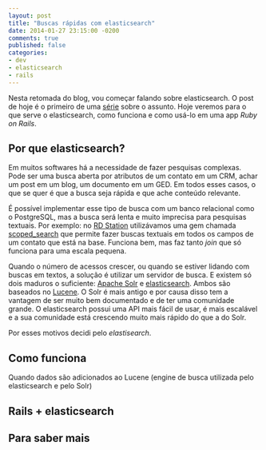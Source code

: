 ```yaml
---
layout: post
title: "Buscas rápidas com elasticsearch"
date: 2014-01-27 23:15:00 -0200
comments: true
published: false
categories:
- dev
- elasticsearch
- rails
---
```


Nesta retomada do blog, vou começar falando sobre elasticsearch. O post de hoje é o primeiro de uma [série][6] sobre o assunto. Hoje veremos para o que serve o elasticsearch, como funciona e como usá-lo em uma app _Ruby on Rails_.

[6]: ../../../../categories/elasticsearch/

## Por que elasticsearch? ##

Em muitos softwares há a necessidade de fazer pesquisas complexas. Pode ser uma busca aberta por atributos de um contato em um CRM, achar um post em um blog, um documento em um GED. Em todos esses casos, o que se quer é que a busca seja rápida e que ache conteúdo relevante.

É possível implementar esse tipo de busca com um banco relacional como o PostgreSQL, mas a busca será lenta e muito imprecisa para pesquisas textuais. Por exemplo: no [RD Station][1] utilizávamos uma gem chamada [scoped_search][2] que permite fazer buscas textuais em todos os campos de um contato que está na base. Funciona bem, mas faz tanto _join_ que só funciona para uma escala pequena.

Quando o número de acessos crescer, ou quando se estiver lidando com buscas em textos, a solução é utilizar um servidor de busca. E existem só dois maduros o suficiente: [Apache Solr][3] e [elasticsearch][4]. Ambos são baseados no [Lucene][5]. O Solr é mais antigo e por causa disso tem a vantagem de ser muito bem documentado e de ter uma comunidade grande. O elasticsearch possui uma API mais fácil de usar, é mais escalável e a sua comunidade está crescendo muito mais rápido do que a do Solr.

Por esses motivos decidi pelo _elastisearch_.

[1]: http://www.rdstation.com.br
[2]: https://github.com/wvanbergen/scoped_search
[3]: lucene.apache.org/solr
[4]: http://www.elasticsearch.org/
[5]: lucene.apache.org

## Como funciona ##

Quando dados são adicionados ao Lucene (engine de busca utilizada pelo elasticsearch e pelo Solr)

## Rails + elasticsearch

## Para saber mais ##
